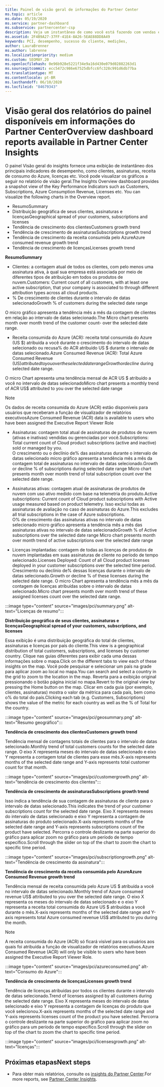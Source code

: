 ```yaml
---
title: Painel de visão geral de informações do Partner Center
ms.topic: article
ms.date: 05/19/2020
ms.service: partner-dashboard
ms.subservice: partnercenter-csp
description: Veja um instantâneo de como você está fazendo com vendas e implantação, crescimento do cliente e crescimento da receita com licenças, assinaturas e consumo do Azure.
ms.assetid: 2F4B9A27-37FF-41E4-8A26-5EAE88DD8A49
keywords: PCI, desempenho, sucesso do cliente, medições,
author: LauraBrenner
ms.author: labrenne
ms.localizationpriority: medium
ms.custom: SEOMAY.20
ms.openlocfilehash: 0e96b928e5221f34e9a16d430e079d02882263d1
ms.sourcegitcommit: ecc5472c986e67525dbfcc6fc328c991d6db77ba
ms.translationtype: MT
ms.contentlocale: pt-BR
ms.lasthandoff: 06/10/2020
ms.locfileid: "84679343"
---
```

# <a name="overview-dashboard-reports-available-in-partner-center-insights"></a><span data-ttu-id="29a85-104">Visão geral dos relatórios do painel disponíveis em informações do Partner Center</span><span class="sxs-lookup"><span data-stu-id="29a85-104">Overview dashboard reports available in Partner Center Insights</span></span>
 
<span data-ttu-id="29a85-105">O painel Visão geral do insights fornece uma exibição de instantâneo dos principais indicadores de desempenho, como clientes, assinaturas, receita de consumo do Azure, licenças etc. Você pode visualizar os gráficos a seguir no relatório de visão geral.</span><span class="sxs-lookup"><span data-stu-id="29a85-105">The Insights Overview dashboard provides a snapshot view of the Key Performance Indicators such as Customers, Subscriptions, Azure Consumption Revenue, Licenses etc. You can visualize the following charts in the Overview report.</span></span> 

- <span data-ttu-id="29a85-106">Resumo</span><span class="sxs-lookup"><span data-stu-id="29a85-106">Summary</span></span>  
- <span data-ttu-id="29a85-107">Distribuição geográfica de seus clientes, assinaturas e licenças</span><span class="sxs-lookup"><span data-stu-id="29a85-107">Geographical spread of your customers, subscriptions and licenses</span></span>  
- <span data-ttu-id="29a85-108">Tendência de crescimento dos clientes</span><span class="sxs-lookup"><span data-stu-id="29a85-108">Customers growth trend</span></span> 
- <span data-ttu-id="29a85-109">Tendência de crescimento de assinaturas</span><span class="sxs-lookup"><span data-stu-id="29a85-109">Subscriptions growth trend</span></span> 
- <span data-ttu-id="29a85-110">Tendência de crescimento da receita consumida pelo Azure</span><span class="sxs-lookup"><span data-stu-id="29a85-110">Azure consumed revenue growth trend</span></span> 
- <span data-ttu-id="29a85-111">Tendência de crescimento de licenças</span><span class="sxs-lookup"><span data-stu-id="29a85-111">Licenses growth trend</span></span> 

<span data-ttu-id="29a85-112">**Resumo**</span><span class="sxs-lookup"><span data-stu-id="29a85-112">**Summary**</span></span>

- <span data-ttu-id="29a85-113">Clientes: a contagem atual de todos os clientes, com pelo menos uma assinatura ativa, à qual sua empresa está associada por meio de diferentes tipos de atribuição em todos os produtos de nuvem.</span><span class="sxs-lookup"><span data-stu-id="29a85-113">Customers: Current count of all customers, with at least one active subscription, that your company is associated to through different attribution types across all cloud products.</span></span> 
- <span data-ttu-id="29a85-114">% De crescimento de clientes durante o intervalo de datas selecionado</span><span class="sxs-lookup"><span data-stu-id="29a85-114">Growth % of customers during the selected date range</span></span> 

<span data-ttu-id="29a85-115">O micro gráfico apresenta a tendência mês a mês da contagem de clientes em relação ao intervalo de datas selecionado.</span><span class="sxs-lookup"><span data-stu-id="29a85-115">The Micro chart presents month over month trend of the customer count-  over the selected date range.</span></span> 

 
- <span data-ttu-id="29a85-116">Receita consumida do Azure (ACR): receita total consumida do Azure (US $) atribuída a você durante o crescimento do intervalo de datas selecionado ou recusa% do ACR atribuído US $ durante o intervalo de datas selecionado.</span><span class="sxs-lookup"><span data-stu-id="29a85-116">Azure Consumed Revenue (ACR): Total Azure Consumed Revenue (US$) attributed to you over the selected date range Growth or decline % of attributed ACR US$ during selected date range.</span></span>

<span data-ttu-id="29a85-117">O micro Chart apresenta uma tendência mensal de ACR US $ atribuído a você no intervalo de datas selecionado</span><span class="sxs-lookup"><span data-stu-id="29a85-117">Micro chart presents a monthly trend of ACR US$ attributed to you over the selected date range</span></span> 
>[!Note] 
><span data-ttu-id="29a85-118">Os dados de receita consumida do Azure (ACR) estão disponíveis para usuários que receberam a função de visualizador de relatórios executivos</span><span class="sxs-lookup"><span data-stu-id="29a85-118">Azure Consumed Revenue (ACR) data is available to users who have been assigned the Executive Report Viewer Role</span></span> 
 
- <span data-ttu-id="29a85-119">Assinaturas: contagem total atual de assinaturas de produtos de nuvem (ativas e inativas) vendidas ou gerenciadas por você.</span><span class="sxs-lookup"><span data-stu-id="29a85-119">Subscriptions: Total current count of Cloud product subscriptions (active and inactive) sold or managed by you.</span></span>  
<span data-ttu-id="29a85-120">O crescimento ou o declínio de% das assinaturas durante o intervalo de datas selecionado micro gráfico apresenta a tendência mês a mês da contagem total de assinaturas no intervalo de datas selecionado.</span><span class="sxs-lookup"><span data-stu-id="29a85-120">Growth or decline % of subscriptions during selected date range Micro chart presents month over month trend of total subscription count over the selected date range.</span></span> 
 
- <span data-ttu-id="29a85-121">Assinaturas ativas: contagem atual de assinaturas de produtos de nuvem com uso ativo medido com base na telemetria do produto.</span><span class="sxs-lookup"><span data-stu-id="29a85-121">Active subscriptions: Current count of Cloud product subscriptions with Active usage measured based on product telemetry.</span></span> <span data-ttu-id="29a85-122">Isso exclui todas as assinaturas de avaliação no caso de assinaturas do Azure.</span><span class="sxs-lookup"><span data-stu-id="29a85-122">This excludes all trial subscriptions in the case of Azure subscriptions.</span></span>  
<span data-ttu-id="29a85-123">O% de crescimento das assinaturas ativas no intervalo de datas selecionado micro gráfico apresenta a tendência mês a mês das assinaturas ativas no intervalo de datas selecionado</span><span class="sxs-lookup"><span data-stu-id="29a85-123">Growth % of Active subscriptions over the selected date range Micro chart presents month over month trend of active subscriptions over the selected date range</span></span> 
 
- <span data-ttu-id="29a85-124">Licenças implantadas: contagem de todas as licenças de produtos de nuvem implantadas em suas assinaturas de cliente no período de tempo selecionado.</span><span class="sxs-lookup"><span data-stu-id="29a85-124">Licenses Deployed: Count of all Cloud product licenses deployed in your customer subscriptions over the selected time period.</span></span> <span data-ttu-id="29a85-125">Crescimento ou declínio de% dessas licenças durante o intervalo de datas selecionado.</span><span class="sxs-lookup"><span data-stu-id="29a85-125">Growth or decline % of these licenses during the selected date range.</span></span> <span data-ttu-id="29a85-126">O micro Chart apresenta a tendência mês a mês da contagem de licenças atribuídas sobre o intervalo de datas selecionado.</span><span class="sxs-lookup"><span data-stu-id="29a85-126">Micro chart presents month over month trend of these assigned licenses count over the selected date range.</span></span>

:::image type="content" source="images/pci/summary.png" alt-text="Licenças de resumo":::

<span data-ttu-id="29a85-128">**Distribuição geográfica de seus clientes, assinaturas e licenças**</span><span class="sxs-lookup"><span data-stu-id="29a85-128">**Geographical spread of your customers, subscriptions, and licenses**</span></span> 

<span data-ttu-id="29a85-129">Essa exibição é uma distribuição geográfica do total de clientes, assinaturas e licenças por país do cliente.</span><span class="sxs-lookup"><span data-stu-id="29a85-129">This view is a geographical distribution of total customers, subscriptions, and licenses by customer country.</span></span> <span data-ttu-id="29a85-130">Clique nas guias diferentes para exibir cada uma dessas informações sobre o mapa.</span><span class="sxs-lookup"><span data-stu-id="29a85-130">Click on the different tabs to view each of these insights on the map.</span></span> <span data-ttu-id="29a85-131">Você pode pesquisar e selecionar um país na grade para aplicar zoom ao local no mapa.</span><span class="sxs-lookup"><span data-stu-id="29a85-131">You can search and select a country in the grid to zoom to the location in the map.</span></span> <span data-ttu-id="29a85-132">Reverta para a exibição original pressionando o botão página inicial no mapa.</span><span class="sxs-lookup"><span data-stu-id="29a85-132">Revert to the original view by pressing the Home button on the map.</span></span> <span data-ttu-id="29a85-133">Clicar em cada guia (por exemplo, clientes, assinaturas) mostra o valor da métrica para cada país, bem como o% do total do país.</span><span class="sxs-lookup"><span data-stu-id="29a85-133">Clicking each tab (e.g. Customers, Subscriptions) shows the value of the metric for each country as well as the % of Total for the country.</span></span>  

:::image type="content" source="images/pci/geosummary.png" alt-text="Resumo geográfico":::

<span data-ttu-id="29a85-135">**Tendência de crescimento dos clientes**</span><span class="sxs-lookup"><span data-stu-id="29a85-135">**Customers growth trend**</span></span>

<span data-ttu-id="29a85-136">Tendência mensal de contagens totais de clientes para o intervalo de datas selecionado.</span><span class="sxs-lookup"><span data-stu-id="29a85-136">Monthly trend of total customers counts for the selected date range.</span></span> <span data-ttu-id="29a85-137">O eixo X representa meses do intervalo de datas selecionado e eixo Y representa a contagem total de clientes para esse mês.</span><span class="sxs-lookup"><span data-stu-id="29a85-137">X-axis represents months of the selected date range and Y-axis represents total customer count for that month.</span></span> 

:::image type="content" source="images/pci/customergrowth.png" alt-text="tendência de crescimento dos clientes":::

<span data-ttu-id="29a85-139">**Tendência de crescimento de assinaturas**</span><span class="sxs-lookup"><span data-stu-id="29a85-139">**Subscriptions growth trend**</span></span>

<span data-ttu-id="29a85-140">Isso indica a tendência de sua contagem de assinaturas de cliente para o intervalo de datas selecionado.</span><span class="sxs-lookup"><span data-stu-id="29a85-140">This indicates the trend of your customer subscriptions count for the selected date range.</span></span> <span data-ttu-id="29a85-141">Eixo X representa meses do intervalo de datas selecionado e eixo Y representa a contagem de assinaturas do produto selecionado.</span><span class="sxs-lookup"><span data-stu-id="29a85-141">X-axis represents months of the selected date range and Y-axis represents subscriptions count of the product have selected.</span></span> <span data-ttu-id="29a85-142">Percorra o controle deslizante na parte superior do gráfico para aplicar zoom no gráfico para um período de tempo específico.</span><span class="sxs-lookup"><span data-stu-id="29a85-142">Scroll through the slider on top of the chart to zoom the chart to specific time period.</span></span> 

:::image type="content" source="images/pci/subscriptiongrowth.png" alt-text="Tendência de crescimento da assinatura":::

<span data-ttu-id="29a85-144">**Tendência de crescimento da receita consumida pelo Azure**</span><span class="sxs-lookup"><span data-stu-id="29a85-144">**Azure Consumed Revenue growth trend**</span></span>

<span data-ttu-id="29a85-145">Tendência mensal de receita consumida pelo Azure US $ atribuída a você no intervalo de datas selecionado.</span><span class="sxs-lookup"><span data-stu-id="29a85-145">Monthly trend of Azure consumed revenue US$ attributed to you over the selected date range.</span></span> <span data-ttu-id="29a85-146">O eixo X representa os meses do intervalo de datas selecionado e o eixo Y representa a receita total consumida do Azure US $ atribuídas a você durante o mês.</span><span class="sxs-lookup"><span data-stu-id="29a85-146">X-axis represents months of the selected date range and Y-axis represents total Azure consumed revenue US$ attributed to you during the month.</span></span>
   
>[!Note] 
><span data-ttu-id="29a85-147">A receita consumida do Azure (ACR) só ficará visível para os usuários aos quais foi atribuída a função de visualizador de relatórios executivos.</span><span class="sxs-lookup"><span data-stu-id="29a85-147">Azure Consumed Revenue (ACR) will only be visible to users who have been assigned the Executive Report Viewer Role.</span></span> 

:::image type="content" source="images/pci/azureconsumed.png" alt-text="Consumo do Azure":::

<span data-ttu-id="29a85-149">**Tendência de crescimento de licenças**</span><span class="sxs-lookup"><span data-stu-id="29a85-149">**Licenses growth trend**</span></span>
 
<span data-ttu-id="29a85-150">Tendência de licenças atribuídas por todos os clientes durante o intervalo de datas selecionado.</span><span class="sxs-lookup"><span data-stu-id="29a85-150">Trend of licenses assigned by all customers during the selected date range.</span></span> <span data-ttu-id="29a85-151">Eixo X representa meses do intervalo de datas selecionado e eixo Y representa a contagem de licenças do produto que você selecionou.</span><span class="sxs-lookup"><span data-stu-id="29a85-151">X-axis represents months of the selected date range and Y-axis represents licenses count of the product you have selected.</span></span> <span data-ttu-id="29a85-152">Percorra o controle deslizante na parte superior do gráfico para aplicar zoom no gráfico para um período de tempo específico.</span><span class="sxs-lookup"><span data-stu-id="29a85-152">Scroll through the slider on top of the chart to zoom the chart to specific time period.</span></span>  

:::image type="content" source="images/pci/licensesgrowth.png" alt-text="licenças":::

## <a name="next-steps"></a><span data-ttu-id="29a85-154">Próximas etapas</span><span class="sxs-lookup"><span data-stu-id="29a85-154">Next steps</span></span>

- <span data-ttu-id="29a85-155">Para obter mais relatórios, consulte os [insights do Partner Center](partner-center-insights.md).</span><span class="sxs-lookup"><span data-stu-id="29a85-155">For more reports, see [Partner Center Insights](partner-center-insights.md).</span></span>
